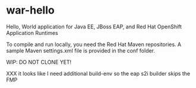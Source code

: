 # war-hello
Hello, World application for Java EE, JBoss EAP, and Red Hat OpenShift Application Runtimes

To compile and run locally, you need the Red Hat Maven repositories. A sample Maven settings.xml file is provided in the conf folder.

WIP: DO NOT CLONE YET!

XXX it looks like I need additional build-env so the eap s2i builder skips the FMP

